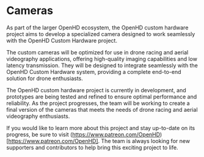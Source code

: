 # Cameras

As part of the larger OpenHD ecosystem, the OpenHD custom hardware project aims to develop a specialized camera designed to work seamlessly with the OpenHD Custom Hardware project.

The custom cameras will be optimized for use in drone racing and aerial videography applications, offering high-quality imaging capabilities and low latency transmission. They will be designed to integrate seamlessly with the OpenHD Custom Hardware system, providing a complete end-to-end solution for drone enthusiasts.

The OpenHD custom hardware project is currently in development, and prototypes are being tested and refined to ensure optimal performance and reliability. As the project progresses, the team will be working to create a final version of the cameras that meets the needs of drone racing and aerial videography enthusiasts.

If you would like to learn more about this project and stay up-to-date on its progress, be sure to visit (https://www.patreon.com/OpenHD)[https://www.patreon.com/OpenHD]. The team is always looking for new supporters and contributors to help bring this exciting project to life.